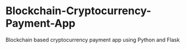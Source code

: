 # Blockchain-Cryptocurrency-Payment-App

Blockchain based cryptocurrency payment app using Python and Flask
